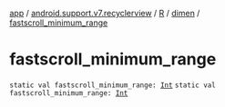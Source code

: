 [app](../../../index.md) / [android.support.v7.recyclerview](../../index.md) / [R](../index.md) / [dimen](index.md) / [fastscroll_minimum_range](.)

# fastscroll_minimum_range

`static val fastscroll_minimum_range: `[`Int`](https://kotlinlang.org/api/latest/jvm/stdlib/kotlin/-int/index.html)
`static val fastscroll_minimum_range: `[`Int`](https://kotlinlang.org/api/latest/jvm/stdlib/kotlin/-int/index.html)